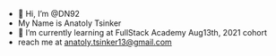 - 👋 Hi, I’m @DN92
- My Name is Anatoly Tsinker
- 🌱 I’m currently learning at FullStack Academy Aug13th, 2021 cohort
- reach me at anatoly.tsinker13@gmail.com

<!---
DN92/DN92 is a ✨ special ✨ repository because its `README.md` (this file) appears on your GitHub profile.
You can click the Preview link to take a look at your changes.
--->
